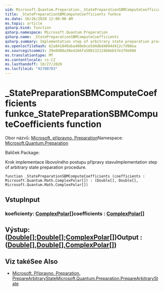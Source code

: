 ```yaml
---
uid: Microsoft.Quantum.Preparation._StatePreparationSBMComputeCoefficients
title: _StatePreparationSBMComputeCoefficients funkce
ms.date: 10/26/2020 12:00:00 AM
ms.topic: article
qsharp.kind: function
qsharp.namespace: Microsoft.Quantum.Preparation
qsharp.name: _StatePreparationSBMComputeCoefficients
qsharp.summary: Implementation step of arbitrary state preparation procedure.
ms.openlocfilehash: 62a841840aba480ebce5d4dbd4094d412c7d98ea
ms.sourcegitcommit: 29e0d88a30e4166fa580132124b0eb57e1f0e986
ms.translationtype: MT
ms.contentlocale: cs-CZ
ms.lasthandoff: 10/27/2020
ms.locfileid: "92708703"
---
```

# <a name="_statepreparationsbmcomputecoefficients-function"></a><span data-ttu-id="5d543-102">_StatePreparationSBMComputeCoefficients funkce</span><span class="sxs-lookup"><span data-stu-id="5d543-102">_StatePreparationSBMComputeCoefficients function</span></span>

<span data-ttu-id="5d543-103">Obor názvů: [Microsoft. přípravno. Preparation](xref:Microsoft.Quantum.Preparation)</span><span class="sxs-lookup"><span data-stu-id="5d543-103">Namespace: [Microsoft.Quantum.Preparation](xref:Microsoft.Quantum.Preparation)</span></span>

<span data-ttu-id="5d543-104">Balíček [](https://nuget.org/packages/)</span><span class="sxs-lookup"><span data-stu-id="5d543-104">Package: [](https://nuget.org/packages/)</span></span>


<span data-ttu-id="5d543-105">Krok implementace libovolného postupu přípravy stavu</span><span class="sxs-lookup"><span data-stu-id="5d543-105">Implementation step of arbitrary state preparation procedure.</span></span>

```qsharp
function _StatePreparationSBMComputeCoefficients (coefficients : Microsoft.Quantum.Math.ComplexPolar[]) : (Double[], Double[], Microsoft.Quantum.Math.ComplexPolar[])
```


## <a name="input"></a><span data-ttu-id="5d543-106">Vstup</span><span class="sxs-lookup"><span data-stu-id="5d543-106">Input</span></span>

### <a name="coefficients--complexpolar"></a><span data-ttu-id="5d543-107">koeficienty: [ComplexPolar](xref:Microsoft.Quantum.Math.ComplexPolar)[]</span><span class="sxs-lookup"><span data-stu-id="5d543-107">coefficients : [ComplexPolar](xref:Microsoft.Quantum.Math.ComplexPolar)[]</span></span>





## <a name="output--doubledoublecomplexpolar"></a><span data-ttu-id="5d543-108">Výstup: ([Double](xref:microsoft.quantum.lang-ref.double)[];[Double](xref:microsoft.quantum.lang-ref.double)[];[ComplexPolar](xref:Microsoft.Quantum.Math.ComplexPolar)[])</span><span class="sxs-lookup"><span data-stu-id="5d543-108">Output : ([Double](xref:microsoft.quantum.lang-ref.double)[],[Double](xref:microsoft.quantum.lang-ref.double)[],[ComplexPolar](xref:Microsoft.Quantum.Math.ComplexPolar)[])</span></span>



## <a name="see-also"></a><span data-ttu-id="5d543-109">Viz také</span><span class="sxs-lookup"><span data-stu-id="5d543-109">See Also</span></span>

- [<span data-ttu-id="5d543-110">Microsoft. Přípravno. Preparation. PrepareArbitraryState</span><span class="sxs-lookup"><span data-stu-id="5d543-110">Microsoft.Quantum.Preparation.PrepareArbitraryState</span></span>](xref:Microsoft.Quantum.Preparation.PrepareArbitraryState)